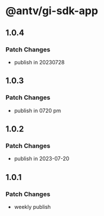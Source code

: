 # @antv/gi-sdk-app

## 1.0.4

### Patch Changes

- publish in 20230728

## 1.0.3

### Patch Changes

- publish in 0720 pm

## 1.0.2

### Patch Changes

- publish in 2023-07-20

## 1.0.1

### Patch Changes

- weekly publish
